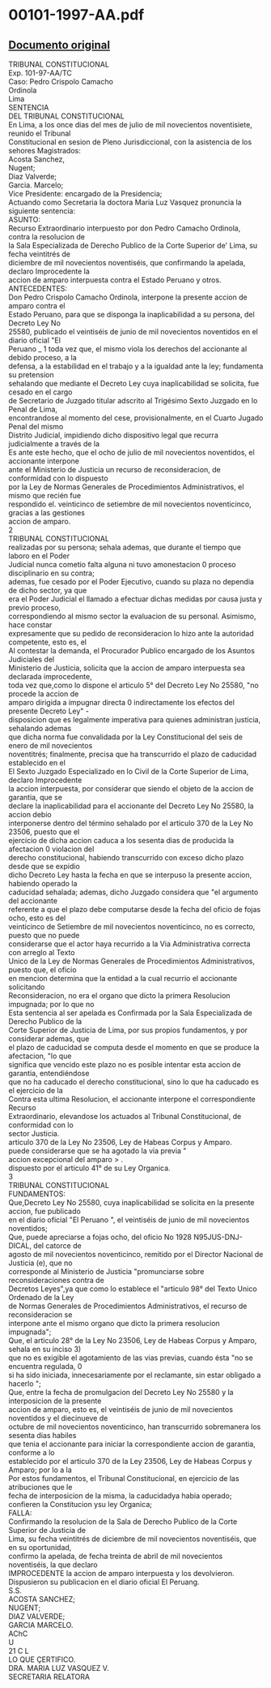 
00101-1997-AA.pdf
=================
  
[Documento original](https://tc.gob.pe/jurisprudencia/1997/00101-1997-AA.pdf)  
---  
TRIBUNAL CONSTITUCIONAL  
Exp. 101-97-AA/TC  
Caso: Pedro Crispolo Camacho  
Ordinola  
Lima  
SENTENCIA  
DEL TRIBUNAL CONSTITUCIONAL  
En Lima, a los once dias del mes de julio de mil novecientos noventisiete, reunido el Tribunal  
Constitucional en sesion de Pleno Jurisdiccional, con la asistencia de los sehores Magistrados:  
Acosta Sanchez,  
Nugent;  
Diaz Valverde;  
Garcia. Marcelo;  
Vice Presidente: encargado de la Presidencia;  
Actuando como Secretaria la doctora Maria Luz Vasquez pronuncia la siguiente sentencia:  
ASUNTO:  
Recurso Extraordinario interpuesto por don Pedro Camacho Ordinola, contra la resolucion de  
la Sala Especializada de Derecho Publico de la Corte Superior de' Lima, su fecha veintitrés de  
diciembre de mil novecientos noventiséis, que confirmando la apelada, declaro Improcedente la  
accion de amparo interpuesta contra el Estado Peruano y otros.  
ANTECEDENTES:  
Don Pedro Crispolo Camacho Ordinola, interpone la presente accion de amparo contra el  
Estado Peruano, para que se disponga la inaplicabilidad a su persona, del Decreto Ley No  
25580, publicado el veintiséis de junio de mil novecientos noventidos en el diario oficial "El  
Peruano _ 1 toda vez que, el mismo viola los derechos del accionante al debido proceso, a la  
defensa, a la estabilidad en el trabajo y a la igualdad ante la ley; fundamenta su pretension  
sehalando que mediante el Decreto Ley cuya inaplicabilidad se solicita, fue cesado en el cargo  
de Secretario de Juzgado titular adscrito al Trigésimo Sexto Juzgado en lo Penal de Lima,  
encontrandose al momento del cese, provisionalmente, en el Cuarto Jugado Penal del mismo  
Distrito Judicial, impidiendo dicho dispositivo legal que recurra judicialmente a través de la  
Es ante este hecho, que el ocho de julio de mil novecientos noventidos, el accionante interpone  
ante el Ministerio de Justicia un recurso de reconsideracion, de conformidad con lo dispuesto  
por la Ley de Normas Generales de Procedimientos Administrativos, el mismo que recién fue  
respondido el. veinticinco de setiembre de mil novecientos noventicinco, gracias a las gestiones  
accion de amparo.  
2  
TRIBUNAL CONSTITUCIONAL  
realizadas por su persona; sehala ademas, que durante el tiempo que laboro en el Poder  
Judicial nunca cometio falta alguna ni tuvo amonestacion 0 proceso disciplinario en su contra;  
ademas, fue cesado por el Poder Ejecutivo, cuando su plaza no dependia de dicho sector, ya que  
era el Poder Judicial el llamado a efectuar dichas medidas por causa justa y previo proceso,  
correspondiendo al mismo sector la evaluacion de su personal. Asimismo, hace constar  
expresamente que su pedido de reconsideracion lo hizo ante la autoridad competente, esto es, el  
Al contestar la demanda, el Procurador Publico encargado de los Asuntos Judiciales del  
Ministerio de Justicia, solicita que la accion de amparo interpuesta sea declarada improcedente,  
toda vez que,como lo dispone el articulo 5° del Decreto Ley No 25580, "no procede la accion de  
amparo dirigida a impugnar directa 0 indirectamente los efectos del presente Decreto Ley" -  
disposicion que es legalmente imperativa para quienes administran justicia, sehalando ademas  
que dicha norma fue convalidada por la Ley Constitucional del seis de enero de mil novecientos  
noventitrés; finalmente, precisa que ha transcurrido el plazo de caducidad establecido en el  
El Sexto Juzgado Especializado en lo Civil de la Corte Superior de Lima, declaro Improcedente  
la accion interpuesta, por considerar que siendo el objeto de la accion de garantia, que se  
declare la inaplicabilidad para el accionante del Decreto Ley No 25580, la accion debio  
interponerse dentro del término sehalado por el articulo 370 de la Ley No 23506, puesto que el  
ejercicio de dicha accion caduca a los sesenta dias de producida la afectacion 0 violacion del  
derecho constitucional, habiendo transcurrido con exceso dicho plazo desde que se expidio  
dicho Decreto Ley hasta la fecha en que se interpuso la presente accion, habiendo operado la  
caducidad sehalada; ademas, dicho Juzgado considera que "el argumento del accionante  
referente a que el plazo debe computarse desde la fecha del oficio de fojas ocho, esto es del  
veinticinco de Setiembre de mil novecientos noventicinco, no es correcto, puesto que no puede  
considerarse que el actor haya recurrido a la Via Administrativa correcta con arreglo al Texto  
Unico de la Ley de Normas Generales de Procedimientos Administrativos, puesto que, el oficio  
en mencion determina que la entidad a la cual recurrio el accionante solicitando  
Reconsideracion, no era el organo que dicto la primera Resolucion impugnada; por lo que no  
Esta sentencia al ser apelada es Confirmada por la Sala Especializada de Derecho Publico de la  
Corte Superior de Justicia de Lima, por sus propios fundamentos, y por considerar ademas, que  
el plazo de caducidad se computa desde el momento en que se produce la afectacion, "lo que  
significa que vencido este plazo no es posible intentar esta accion de garantia, entendiéndose  
que no ha caducado el derecho constitucional, sino lo que ha caducado es el ejercicio de la  
Contra esta ultima Resolucion, el accionante interpone el correspondiente Recurso  
Extraordinario, elevandose los actuados al Tribunal Constitucional, de conformidad con lo  
sector Justicia.  
articulo 370 de la Ley No 23506, Ley de Habeas Corpus y Amparo.  
puede considerarse que se ha agotado la via previa "  
accion excepcional del amparo > .  
dispuesto por el articulo 41° de su Ley Organica.  
3  
TRIBUNAL CONSTITUCIONAL  
FUNDAMENTOS:  
Que,Decreto Ley No 25580, cuya inaplicabilidad se solicita en la presente accion, fue publicado  
en el diario oficial "El Peruano ", el veintiséis de junio de mil novecientos noventidos;  
Que, puede apreciarse a fojas ocho, del oficio No 1928 N95JUS-DNJ-DICAL, del catorce de  
agosto de mil novecientos noventicinco, remitido por el Director Nacional de Justicia (e), que no  
corresponde al Ministerio de Justicia "promunciarse sobre reconsideraciones contra de  
Decretos Leyes",ya que como lo establece el "articulo 98° del Texto Unico Ordenado de la Ley  
de Normas Generales de Procedimientos Administrativos, el recurso de reconsideracion se  
interpone ante el mismo organo que dicto la primera resolucion impugnada";  
Que, el articulo 28° de la Ley No 23506, Ley de Habeas Corpus y Amparo, sehala en su inciso 3)  
que no es exigible el agotamiento de las vias previas, cuando ésta "no se encuentra regulada, 0  
si ha sido iniciada, innecesariamente por el reclamante, sin estar obligado a hacerlo ";  
Que, entre la fecha de promulgacion del Decreto Ley No 25580 y la interposicion de la presente  
accion de amparo, esto es, el veintiséis de junio de mil novecientos noventidos y el diecinueve de  
octubre de mil novecientos noventicinco, han transcurrido sobremanera los sesenta dias habiles  
que tenia el accionante para iniciar la correspondiente accion de garantia, conforme a lo  
establecido por el articulo 370 de la Ley 23506, Ley de Habeas Corpus y Amparo; por lo a la  
Por estos fundamentos, el Tribunal Constitucional, en ejercicio de las atribuciones que le  
fecha de interposicion de la misma, la caducidadya habia operado;  
confieren la Constitucion ysu ley Organica;  
FALLA:  
Confirmando la resolucion de la Sala de Derecho Publico de la Corte Superior de Justicia de  
Lima, su fecha veintitrés de diciembre de mil novecientos noventiséis, que en su oportunidad,  
confirmo la apelada, de fecha treinta de abril de mil novecientos noventiséis, la que declaro  
IMPROCEDENTE la accion de amparo interpuesta y los devolvieron.  
Dispusieron su publicacion en el diario oficial El Peruang.  
S.S.  
ACOSTA SANCHEZ;  
NUGENT;  
DIAZ VALVERDE;  
GARCIA MARCELO.  
AChC  
U  
21 C L  
LO QUE ÇERTIFICO.  
DRA. MARIA LUZ VASQUEZ V.  
SECRETARIA RELATORA